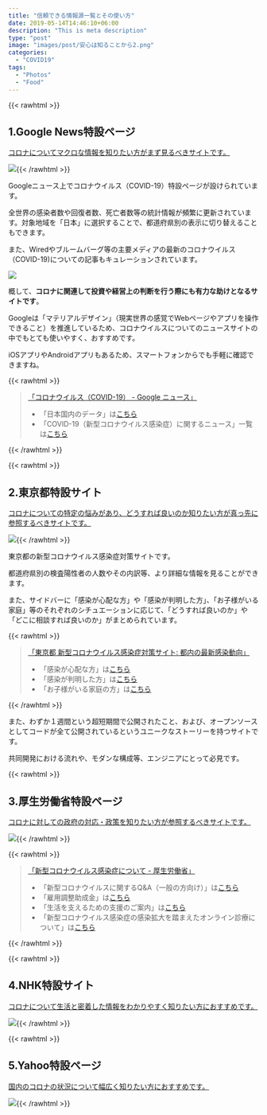 ```yaml
---
title: "信頼できる情報源一覧とその使い方"
date: 2019-05-14T14:46:10+06:00
description: "This is meta description"
type: "post"
image: "images/post/安心は知ることから2.png"
categories: 
  - "COVID19"
tags:
  - "Photos"
  - "Food"
---
```


<!-- テンプレ
{{< rawhtml >}}<h2 class="h2 text-muted">1.</h2><p class="h5 font-weight-bold"><u>コロナについて方がまず見るべきサイトです。</u>
</p><img src="../images/post/GoogleNews7.png" class="img-fluid"></img>{{< /rawhtml >}} -->

{{< rawhtml >}}<h2 class="h2 text-muted">1.Google News特設ページ</h2><p class="h5 font-weight-bold"><u>コロナについてマクロな情報を知りたい方がまず見るべきサイトです。</u>
</p><img src="../images/post/GoogleNews7.png" class="img-fluid"></img>{{< /rawhtml >}}

Googleニュース上でコロナウイルス（COVID-19）特設ページが設けられています。

全世界の感染者数や回復者数、死亡者数等の統計情報が頻繁に更新されています。対象地域を「日本」に選択することで、都道府県別の表示に切り替えることもできます。

また、Wiredやブルームバーグ等の主要メディアの最新のコロナウイルス（COVID-19)についての記事もキュレーションされています。

![](../images/post/GoogleNews4.png)

概して、**コロナに関連して投資や経営上の判断を行う際にも有力な助けとなるサイトです**。

Googleは「マテリアルデザイン」（現実世界の感覚でWebページやアプリを操作できること）を推進しているため、コロナウイルスについてのニュースサイトの中でもとても使いやすく、おすすめです。

iOSアプリやAndroidアプリもあるため、スマートフォンからでも手軽に確認できますね。

{{< rawhtml >}}<blockquote><p><a href="https://news.google.com/covid19/map?hl=ja&gl=JP&ceid=JP:ja" target="_blank">「コロナウイルス（COVID-19） - Google ニュース」</a></p>
<ul class="list"><li>「日本国内のデータ」は<a href="https://news.google.com/covid19/map?hl=ja&gl=JP&ceid=JP%3Aja&mid=%2Fm%2F03_3d" target="_blank">こちら</a></li>
<li>「COVID-19（新型コロナウイルス感染症）に関するニュース」一覧は<a href="https://news.google.com/topics/CAAqRggKIkBDQklTS2pvUVkyOTJhV1JmZEdWNGRGOXhkV1Z5ZVlJQkZRb0lMMjB2TURKcU56RVNDUzl0THpBeFkzQjVlU2dBUAE/sections/CAQqSggAKkYICiJAQ0JJU0tqb1FZMjkyYVdSZmRHVjRkRjl4ZFdWeWVZSUJGUW9JTDIwdk1ESnFOekVTQ1M5dEx6QXhZM0I1ZVNnQVAB?hl=ja&gl=JP&ceid=JP%3Aja" target="_blank">こちら</a></li>
</ul></blockquote>{{< /rawhtml >}}

{{< rawhtml >}}<h2 class="h2 text-muted">2.東京都特設サイト</h2><p class="h5 font-weight-bold underline"><u>コロナについての特定の悩みがあり、どうすれば良いのか知りたい方が真っ先に参照するべきサイトです。</u>
</p><img src="../images/post/東京都特設サイト5.png" class="img-fluid"></img>{{< /rawhtml >}}

東京都の新型コロナウイルス感染症対策サイトです。

都道府県別の検査陽性者の人数やその内訳等、より詳細な情報を見ることができます。

また、サイドバーに「感染が心配な方」や「感染が判明した方」、「お子様がいる家庭」等のそれぞれのシチュエーションに応じて、「どうすれば良いのか」や「どこに相談すれば良いのか」がまとめられています。

{{< rawhtml >}}<blockquote><p><a href="https://stopcovid19.metro.tokyo.lg.jp/flow" target="_blank">「東京都 新型コロナウイルス感染症対策サイト: 都内の最新感染動向」</a></p>
<ul class="list">
<li>「感染が心配な方」は<a href="https://stopcovid19.metro.tokyo.lg.jp/flow" target="_blank">こちら</a></li>
<li>「感染が判明した方」は<a href="https://www.fukushihoken.metro.tokyo.lg.jp/oshirase/corona_0401.html" target="_blank">こちら</a></li>
<li>「お子様がいる家庭の方」は<a href="https://stopcovid19.metro.tokyo.lg.jp/parent/" target="_blank">こちら</a></li>
</ul></blockquote>{{< /rawhtml >}}



また、わずか１週間という超短期間で公開されたこと、および、オープンソースとしてコードが全て公開されているというユニークなストーリーを持つサイトです。

共同開発における流れや、モダンな構成等、エンジニアにとって必見です。

{{< rawhtml >}}<h2 class="h2 text-muted">3.厚生労働省特設ページ</h2><p class="h5 font-weight-bold underline"><u>コロナに対しての政府の対応・政策を知りたい方が参照するべきサイトです。</u><p></p>
</p><img src="../images/post/厚生労働省.png" class="img-fluid"></img>{{< /rawhtml >}}

{{< rawhtml >}}<blockquote><p><a href="https://news.google.com/covid19/map?hl=ja&gl=JP&ceid=JP:ja" target="_blank">「新型コロナウイルス感染症について - 厚生労働省」</a></p>
<ul class="list">
<li>「新型コロナウイルスに関するQ&A（一般の方向け）」は<a href="https://www.mhlw.go.jp/stf/seisakunitsuite/bunya/kenkou_iryou/dengue_fever_qa_00001.html" target="_blank">こちら</a></li>
<li>「雇用調整助成金」は<a href="https://www.mhlw.go.jp/stf/seisakunitsuite/bunya/koyou_roudou/koyou/kyufukin/pageL07.html" target="_blank">こちら</a></li>
<li>「生活を支えるための支援のご案内」は<a href="https://www.mhlw.go.jp/content/10900000/000622924.pdf" target="_blank">こちら</a></li>
<li>「新型コロナウイルス感染症の感染拡大を踏まえたオンライン診療について」は<a href="https://www.mhlw.go.jp/stf/seisakunitsuite/bunya/kenkou_iryou/iryou/rinsyo/index_00014.html" target="_blank">こちら</a></li>
</ul></blockquote>{{< /rawhtml >}}


{{< rawhtml >}}<h2 class="h2 text-muted">4.NHK特設サイト</h2><p class="h5 font-weight-bold"><u>コロナについて生活と密着した情報をわかりやすく知りたい方におすすめです。</u>
</p><img src="../images/post/NHK.png" class="img-fluid"></img>{{< /rawhtml >}}

{{< rawhtml >}}<h2 class="h2 text-muted">5.Yahoo特設ページ</h2><p class="h5 font-weight-bold underline"><u>国内のコロナの状況について幅広く知りたい方におすすめです。</u>
</p><img src="../images/post/Yahoo.png" class="img-fluid"></img>{{< /rawhtml >}}
